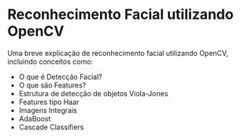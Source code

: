 # Reconhecimento Facial utilizando OpenCV

Uma breve explicação de reconhecimento facial utilizando OpenCV, incluindo conceitos como:

- O que é Detecção Facial?
- O que são Features?
- Estrutura de detecção de objetos Viola-Jones
- Features tipo Haar
- Imagens Integrais
- AdaBoost
- Cascade Classifiers

